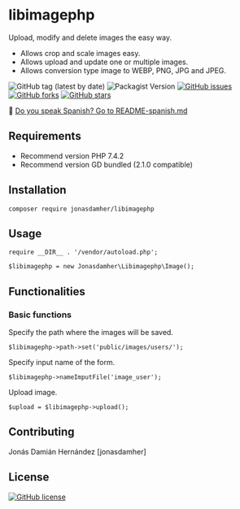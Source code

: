 # libimagephp

Upload, modify and delete images the easy way. 

* Allows crop and scale images easy. 
* Allows upload and update one or multiple images. 
* Allows conversion type image to WEBP, PNG, JPG and JPEG.

![GitHub tag (latest by date)](https://img.shields.io/github/v/tag/jonasdamher/libimagephp)
![Packagist Version](https://img.shields.io/packagist/v/jonasdamher/libimagephp)
[![GitHub issues](https://img.shields.io/github/issues/jonasdamher/libimagephp)](https://github.com/jonasdamher/libimagephp/issues) 
[![GitHub forks](https://img.shields.io/github/forks/jonasdamher/libimagephp)](https://github.com/jonasdamher/libimagephp/network) 
[![GitHub stars](https://img.shields.io/github/stars/jonasdamher/libimagephp)](https://github.com/jonasdamher/libimagephp/stargazers)

:link: [Do you speak Spanish? Go to README-spanish.md](https://github.com/jonasdamher/libimagephp/blob/master/README-spanish.md)

## Requirements

* Recommend version PHP 7.4.2
* Recommend version GD bundled (2.1.0 compatible)

## Installation

```
composer require jonasdamher/libimagephp
```

## Usage

```
require __DIR__ . '/vendor/autoload.php';

$libimagephp = new Jonasdamher\Libimagephp\Image();
```

## Functionalities 

### Basic functions

Specify the path where the images will be saved.

```
$libimagephp->path->set('public/images/users/');
```

Specify input name of the form.

```
$libimagephp->nameImputFile('image_user');
```

Upload image.

```
$upload = $libimagephp->upload();
```

## Contributing

Jonás Damián Hernández [jonasdamher]

## License

[![GitHub license](https://img.shields.io/github/license/jonasdamher/libimagephp)](https://github.com/jonasdamher/libimagephp/blob/master/LICENSE)
